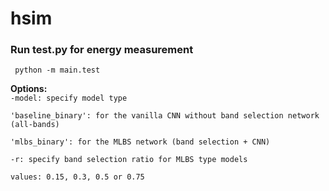 # hsim
### Run test.py for energy measurement

``` python -m main.test```

**Options:** <br>
```-model: specify model type```

    'baseline_binary': for the vanilla CNN without band selection network (all-bands) 

    'mlbs_binary': for the MLBS network (band selection + CNN) 

```-r: specify band selection ratio for MLBS type models```

    values: 0.15, 0.3, 0.5 or 0.75
